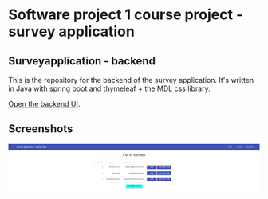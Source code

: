 # Software project 1 course project - survey application
## Surveyapplication - backend

This is the repository for the backend of the survey application. It's written in Java with spring boot and thymeleaf + the MDL css library.

[Open the backend UI](https://surveyapp-backend.herokuapp.com/).

## Screenshots

<img src="./surveyapp_ss1.png" alt="Screenshot of project"/>
